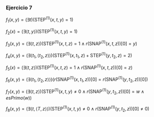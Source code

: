 ### Ejercicio 7

$f_1(x,y) = (\exists t)(\text{STEP}^{(1)}(x,t,y) = 1)$

$f_2(x) = (\exists \langle t, y \rangle)(\text{STEP}^{(1)}(x,t,y) = 1)$

$f_3(x,y) = (\exists \langle t, z \rangle)
(\text{STEP}^{(1)}(x,t,z) = 1 \land r(\text{SNAP}^{(1)}(x,t,z))[0] = y)$

$f_4(x,y) = (\exists \langle t_1, \langle t_2, z \rangle \rangle)(\text{STEP}^{(1)}(x,t_1,z) + \text{STEP}^{(1)}(y,t_2,z) = 2)$

$f_5(x) = (\exists \langle t, z \rangle)
(\text{STEP}^{(1)}(x,t,z) = 1 \land r(\text{SNAP}^{(1)}(x,t,z))[0] = z)$

$f_6(x,y) = (\exists \langle t_1, \langle t_2, z \rangle \rangle)
(r(\text{SNAP}^{(1)}(x,t_1,z))[0] = r(\text{SNAP}^{(1)}(y,t_2,z))[0])$

$f_7(x,y) = (\exists \langle t,z \rangle)
(\text{STEP}^{(1)}(x,t,y) \neq 0 \land r(\text{SNAP}^{(1)}(y,t_2,z))[0] = w \land esPrimo(w))$

$f_8(x,y) = (\exists \langle t, \langle T, z \rangle \rangle)
(\text{STEP}^{(1)}(x,t,y) \neq 0 \land r(\text{SNAP}^{(1)}(y,t_2,z))[0] \neq 0 )$